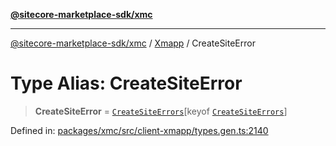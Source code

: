 [**@sitecore-marketplace-sdk/xmc**](../../../../README.md)

***

[@sitecore-marketplace-sdk/xmc](../../../../README.md) / [Xmapp](../README.md) / CreateSiteError

# Type Alias: CreateSiteError

> **CreateSiteError** = [`CreateSiteErrors`](CreateSiteErrors.md)\[keyof [`CreateSiteErrors`](CreateSiteErrors.md)\]

Defined in: [packages/xmc/src/client-xmapp/types.gen.ts:2140](https://github.com/Sitecore/marketplace-sdk/blob/047115917e8843232ba2a4ba284b67585698b1c5/packages/xmc/src/client-xmapp/types.gen.ts#L2140)
